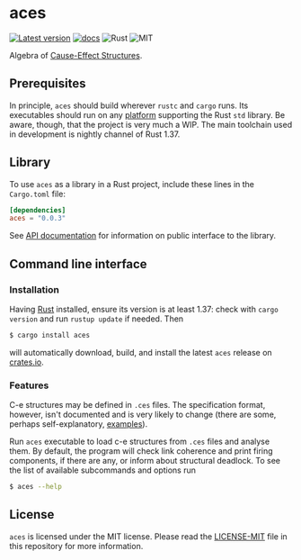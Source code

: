 aces
====
[![Latest version](https://img.shields.io/crates/v/aces.svg)](https://crates.io/crates/aces)
[![docs](https://docs.rs/aces/badge.svg)](https://docs.rs/aces)
![Rust](https://img.shields.io/badge/rust-nightly-brightgreen.svg)
![MIT](https://img.shields.io/badge/license-MIT-blue.svg)

Algebra of [Cause-Effect
Structures](https://link.springer.com/book/10.1007/978-3-030-20461-7).

## Prerequisites

In principle, `aces` should build wherever `rustc` and `cargo` runs.
Its executables should run on any
[platform](https://forge.rust-lang.org/platform-support.html)
supporting the Rust `std` library.  Be aware, though, that the project
is very much a WIP.  The main toolchain used in development is nightly
channel of Rust 1.37.

## Library

To use `aces` as a library in a Rust project, include these lines in
the `Cargo.toml` file:

```toml
[dependencies]
aces = "0.0.3"
```

See [API documentation](https://docs.rs/aces) for information on
public interface to the library.

## Command line interface

### Installation

Having [Rust](https://www.rust-lang.org/downloads.html) installed,
ensure its version is at least 1.37: check with `cargo version` and
run `rustup update` if needed.  Then

```bash
$ cargo install aces
```

will automatically download, build, and install the latest `aces`
release on [crates.io](https://crates.io/crates/aces).

### Features

C-e structures may be defined in `.ces` files.  The specification
format, however, isn't documented and is very likely to change (there
are some, perhaps self-explanatory, [examples](data/)).

Run `aces` executable to load c-e structures from `.ces` files and
analyse them.  By default, the program will check link coherence and
print firing components, if there are any, or inform about structural
deadlock.  To see the list of available subcommands and options run

```bash
$ aces --help
```

## License

`aces` is licensed under the MIT license.  Please read the
[LICENSE-MIT](LICENSE-MIT) file in this repository for more
information.
